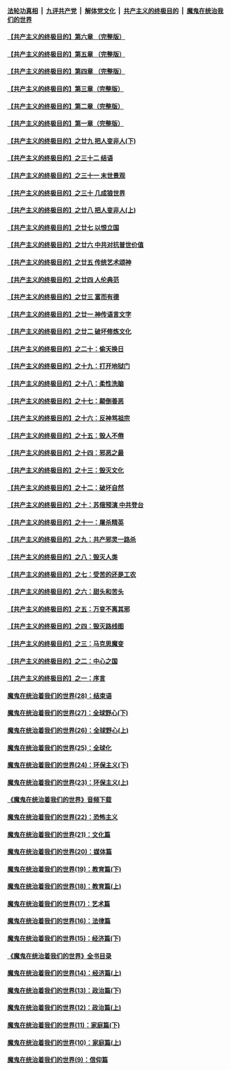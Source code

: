 ####  [法轮功真相](../../../../basic/blob/master/README.md?t=05030431) &nbsp;|&nbsp; [九评共产党](../../../../9ping.md/blob/master/README.md?t=05030431) &nbsp;|&nbsp; [解体党文化](../../../../jtdwh.md/blob/master/README.md?t=05030431)  &nbsp;|&nbsp; [共产主义的终极目的](../../../../gczydzjmd.md/blob/master/README.md?t=05030431) &nbsp;|&nbsp; [魔鬼在统治我们的世界](../../../../mgztzwmdsj.md/blob/master/README.md?t=05030431) 

#### [【共产主义的终极目的】第六章 （完整版）](../pages/nsc422/n11428913.md?t=05030431) 

#### [【共产主义的终极目的】第五章 （完整版）](../pages/nsc422/n11428912.md?t=05030431) 

#### [【共产主义的终极目的】第四章 （完整版）](../pages/nsc422/n11428907.md?t=05030431) 

#### [【共产主义的终极目的】第三章（完整版）](../pages/nsc422/n11428848.md?t=05030431) 

#### [【共产主义的终极目的】第二章（完整版）](../pages/nsc422/n11428831.md?t=05030431) 

#### [【共产主义的终极目的】第一章（完整版）](../pages/nsc422/n11417651.md?t=05030431) 

#### [【共产主义的终极目的】之廿九 把人变非人(下)](../pages/nsc422/n11344140.md?t=05030431) 

#### [【共产主义的终极目的】之三十二 结语](../pages/nsc422/n11360535.md?t=05030431) 

#### [【共产主义的终极目的】之三十一 末世景观](../pages/nsc422/n11351129.md?t=05030431) 

#### [【共产主义的终极目的】之三十 几成狼世界](../pages/nsc422/n11348280.md?t=05030431) 

#### [【共产主义的终极目的】之廿八 把人变非人(上)](../pages/nsc422/n11340492.md?t=05030431) 

#### [【共产主义的终极目的】之廿七 以恨立国](../pages/nsc422/n11336944.md?t=05030431) 

#### [【共产主义的终极目的】之廿六 中共对抗普世价值](../pages/nsc422/n11324785.md?t=05030431) 

#### [【共产主义的终极目的】之廿五 传统艺术颂神](../pages/nsc422/n11296396.md?t=05030431) 

#### [【共产主义的终极目的】之廿四 人伦典范](../pages/nsc422/n11296397.md?t=05030431) 

#### [【共产主义的终极目的】之廿三 富而有德](../pages/nsc422/n11283598.md?t=05030431) 

#### [【共产主义的终极目的】之廿一 神传语言文字](../pages/nsc422/n11263265.md?t=05030431) 

#### [【共产主义的终极目的】之廿二 破坏修炼文化](../pages/nsc422/n11245728.md?t=05030431) 

#### [【共产主义的终极目的】之二十：偷天换日](../pages/nsc422/n11238846.md?t=05030431) 

#### [【共产主义的终极目的】之十九：打开地狱门](../pages/nsc422/n11206376.md?t=05030431) 

#### [【共产主义的终极目的】之十八：柔性洗脑](../pages/nsc422/n11199994.md?t=05030431) 

#### [【共产主义的终极目的】之十七：颠倒善恶](../pages/nsc422/n11179782.md?t=05030431) 

#### [【共产主义的终极目的】之十六：反神骂祖宗](../pages/nsc422/n11166798.md?t=05030431) 

#### [【共产主义的终极目的】之十五：毁人不倦](../pages/nsc422/n11166792.md?t=05030431) 

#### [【共产主义的终极目的】之十四：邪恶之最](../pages/nsc422/n11150249.md?t=05030431) 

#### [【共产主义的终极目的】之十三：毁灭文化](../pages/nsc422/n11135227.md?t=05030431) 

#### [【共产主义的终极目的】之十二：破坏自然](../pages/nsc422/n11135214.md?t=05030431) 

#### [【共产主义的终极目的】之十：苏俄预演 中共登台](../pages/nsc422/n11118424.md?t=05030431) 

#### [【共产主义的终极目的】之十一：屠杀精英](../pages/nsc422/n11118442.md?t=05030431) 

#### [【共产主义的终极目的】之九：共产邪灵一路杀](../pages/nsc422/n11114139.md?t=05030431) 

#### [【共产主义的终极目的】之八：毁灭人类](../pages/nsc422/n11108503.md?t=05030431) 

#### [【共产主义的终极目的】之七：受苦的还是工农](../pages/nsc422/n11101809.md?t=05030431) 

#### [【共产主义的终极目的】之六：甜头和苦头](../pages/nsc422/n11096971.md?t=05030431) 

#### [【共产主义的终极目的】之五：万变不离其邪](../pages/nsc422/n11091285.md?t=05030431) 

#### [【共产主义的终极目的】之四：毁灭路线图](../pages/nsc422/n11086284.md?t=05030431) 

#### [【共产主义的终极目的】之三：马克思魔变](../pages/nsc422/n11061941.md?t=05030431) 

#### [【共产主义的终极目的】之二：中心之国](../pages/nsc422/n11047728.md?t=05030431) 

#### [【共产主义的终极目的】之一：序言](../pages/nsc422/n11086077.md?t=05030431) 

#### [魔鬼在统治着我们的世界(28)：结束语](../pages/nsc422/n10936246.md?t=05030431) 

#### [魔鬼在统治着我们的世界(27)：全球野心(下)](../pages/nsc422/n10928319.md?t=05030431) 

#### [魔鬼在统治着我们的世界(26)：全球野心(上)](../pages/nsc422/n10900318.md?t=05030431) 

#### [魔鬼在统治着我们的世界(25)：全球化](../pages/nsc422/n10788205.md?t=05030431) 

#### [魔鬼在统治着我们的世界(24)：环保主义(下)](../pages/nsc422/n10695307.md?t=05030431) 

#### [魔鬼在统治着我们的世界(23)：环保主义(上)](../pages/nsc422/n10688613.md?t=05030431) 

#### [《魔鬼在统治着我们的世界》音频下载](../pages/nsc422/n10635553.md?t=05030431) 

#### [魔鬼在统治着我们的世界(22)：恐怖主义](../pages/nsc422/n10614727.md?t=05030431) 

#### [魔鬼在统治着我们的世界(21)：文化篇](../pages/nsc422/n10597706.md?t=05030431) 

#### [魔鬼在统治着我们的世界(20)：媒体篇](../pages/nsc422/n10586579.md?t=05030431) 

#### [魔鬼在统治着我们的世界(19)：教育篇(下)](../pages/nsc422/n10564808.md?t=05030431) 

#### [魔鬼在统治着我们的世界(18)：教育篇(上)](../pages/nsc422/n10526970.md?t=05030431) 

#### [魔鬼在统治着我们的世界(17)：艺术篇](../pages/nsc422/n10499093.md?t=05030431) 

#### [魔鬼在统治着我们的世界(16)：法律篇](../pages/nsc422/n10485969.md?t=05030431) 

#### [魔鬼在统治着我们的世界(15)：经济篇(下)](../pages/nsc422/n10469975.md?t=05030431) 

#### [《魔鬼在统治着我们的世界》全书目录](../pages/nsc422/n10464261.md?t=05030431) 

#### [魔鬼在统治着我们的世界(14)：经济篇(上)](../pages/nsc422/n10457370.md?t=05030431) 

#### [魔鬼在统治着我们的世界(13)：政治篇(下)](../pages/nsc422/n10448270.md?t=05030431) 

#### [魔鬼在统治着我们的世界(12)：政治篇(上)](../pages/nsc422/n10444576.md?t=05030431) 

#### [魔鬼在统治着我们的世界(11)：家庭篇(下)](../pages/nsc422/n10440961.md?t=05030431) 

#### [魔鬼在统治着我们的世界(10)：家庭篇(上)](../pages/nsc422/n10435448.md?t=05030431) 

#### [魔鬼在统治着我们的世界(9)：信仰篇](../pages/nsc422/n10432159.md?t=05030431) 

